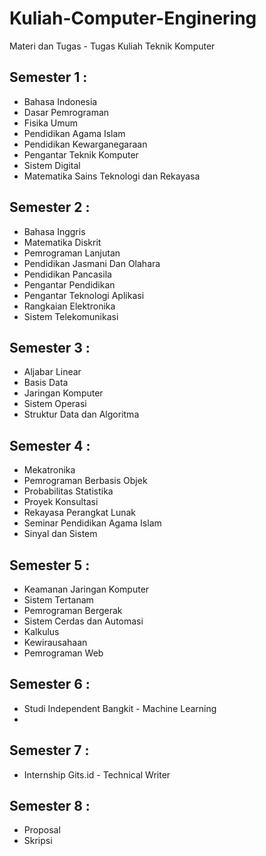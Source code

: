 # Kuliah-Computer-Enginering
Materi  dan Tugas - Tugas Kuliah Teknik Komputer 
## Semester 1 :
  * Bahasa Indonesia
  * Dasar Pemrograman
  * Fisika Umum
  * Pendidikan Agama Islam
  * Pendidikan Kewarganegaraan
  * Pengantar Teknik Komputer
  * Sistem Digital
  * Matematika Sains Teknologi dan Rekayasa
## Semester 2 :
  * Bahasa Inggris
  * Matematika Diskrit
  * Pemrograman Lanjutan
  * Pendidikan Jasmani Dan Olahara
  * Pendidikan Pancasila
  * Pengantar Pendidikan
  * Pengantar Teknologi Aplikasi
  * Rangkaian Elektronika
  * Sistem Telekomunikasi
## Semester 3 :
  * Aljabar Linear
  * Basis Data
  * Jaringan Komputer
  * Sistem Operasi
  * Struktur Data dan Algoritma
## Semester 4 :
  * Mekatronika
  * Pemrograman Berbasis Objek
  * Probabilitas Statistika
  * Proyek Konsultasi
  * Rekayasa Perangkat Lunak
  * Seminar Pendidikan Agama Islam
  * Sinyal dan Sistem
## Semester 5 :
  * Keamanan Jaringan Komputer
  * Sistem Tertanam
  * Pemrograman Bergerak
  * Sistem Cerdas dan Automasi
  * Kalkulus
  * Kewirausahaan
  * Pemrograman Web
## Semester 6 :
  * Studi Independent Bangkit - Machine Learning
  * 
## Semester 7 :
  * Internship Gits.id - Technical Writer
## Semester 8 :
  * Proposal
  * Skripsi
